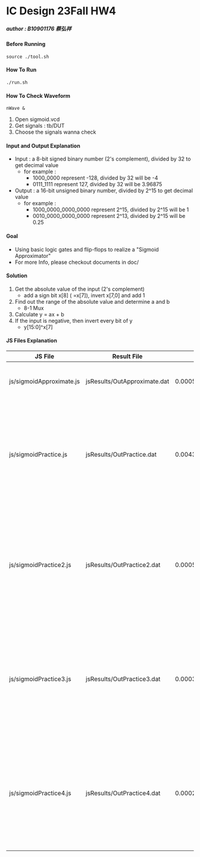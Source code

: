 # IC Design 23Fall HW4
##### author : B10901176 蔡弘祥

#### Before Running
```shell
source ./tool.sh
```

#### How To Run
```shell
./run.sh
```

#### How To Check Waveform
```shell
nWave &
```
1. Open sigmoid.vcd
2. Get signals : tb/DUT
3. Choose the signals wanna check

#### Input and Output Explanation
* Input : a 8-bit signed binary number (2's complement), divided by 32 to get decimal value
  * for example :
    * 1000_0000 represent -128, divided by 32 will be -4
    * 0111_1111 represent  127, divided by 32 will be 3.96875
* Output : a 16-bit unsigned binary number, divided by 2^15 to get decimal value
  * for example :
    * 1000_0000_0000_0000 represent 2^15, divided by 2^15 will be 1
    * 0010_0000_0000_0000 represent 2^13, divided by 2^15 will be 0.25

#### Goal
* Using basic logic gates and flip-flops to realize a "Sigmoid Approximator"
* For more Info, please checkout documents in doc/

#### Solution
1. Get the absolute value of the input (2's complement)
   * add a sign bit x[8] ( =x[7]), invert x[7,0] and add 1
2. Find out the range of the absolute value and determine a and b
   * 8-1 Mux
3. Calculate y = ax + b
4. If the input is negative, then invert every bit of y
   * y[15:0]^x[7]

#### JS Files Explanation
|JS File                  |Result File                  |Performance           |Explanation                                        |
|-------------------------|-----------------------------|----------------------|---------------------------------------------------|
|js/sigmoidApproximate.js |jsResults/OutApproximate.dat |0.0005462988254408606 |directly use secant lines to approximate on [-4,4] |
|js/sigmoidPractice.js    |jsResults/OutPractice.dat    |0.004392298309425841  |1. use the absolute value (if negative, invert bits) <br /> 2. use secant lines to approximate on [0,4] <br /> 3. if input is negative, invert output bits|
|js/sigmoidPractice2.js   |jsResults/OutPractice2.dat   |0.0005369770152422815 |1. use the absolute value (if negative, invert bits and add 1) <br /> 2. use secant lines to approximate on [0,4] <br /> 3. if input is negative, invert output bits|
|js/sigmoidPractice3.js   |jsResults/OutPractice3.dat   |0.0003191445227389968 |1. use the absolute value (if negative, invert bits and add 1) <br /> 2. use self-defined constants to approximate on [0,4] <br /> 3. if input is negative, invert output bits|
|js/sigmoidPractice4.js   |jsResults/OutPractice4.dat   |0.0002772662583153503 |1. use the absolute value (if negative, invert bits and add 1) <br /> 2. use self-defined constants to approximate on [0,4] <br /> 3. if input is negative, invert output bits|
